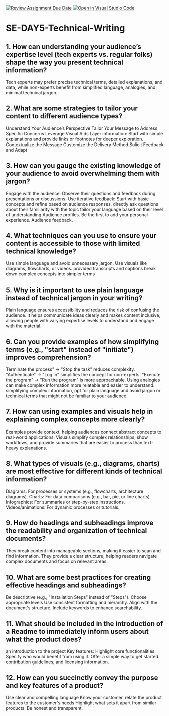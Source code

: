 [![Review Assignment Due Date](https://classroom.github.com/assets/deadline-readme-button-22041afd0340ce965d47ae6ef1cefeee28c7c493a6346c4f15d667ab976d596c.svg)](https://classroom.github.com/a/zsAR-pyY)
[![Open in Visual Studio Code](https://classroom.github.com/assets/open-in-vscode-2e0aaae1b6195c2367325f4f02e2d04e9abb55f0b24a779b69b11b9e10269abc.svg)](https://classroom.github.com/online_ide?assignment_repo_id=18425138&assignment_repo_type=AssignmentRepo)
# SE-DAY5-Technical-Writing
## 1. How can understanding your audience’s expertise level (tech experts vs. regular folks) shape the way you present technical information?
 Tech experts may prefer precise technical terms, detailed explanations, and data,
 while non-experts benefit from simplified language, analogies, and minimal technical jargon.
 
## 2. What are some strategies to tailor your content to different audience types?
Understand Your Audience’s Perspective
Tailor Your Message to Address Specific Concerns
Leverage Visual Aids
Layer information: Start with simple explanations and provide links or footnotes for deeper exploration.
Contextualize the Message
Customize the Delivery Method
Solicit Feedback and Adapt


## 3. How can you gauge the existing knowledge of your audience to avoid overwhelming them with jargon?
Engage with the audience: Observe their questions and feedback during presentations or discussions.
Use iterative feedback: Start with basic concepts and refine based on audience responses.
directly ask questions about their familiarity with the topic
 tailor your language based on their level of understanding
 Audience profiles. Be the first to add your personal experience.
 Audience feedback.

 
## 4. What techniques can you use to ensure your content is accessible to those with limited technical knowledge?
Use simple language and avoid unnecessary jargon.
Use visuals like diagrams, flowcharts, or videos.
provided transcripts and captions
break down complex concepts into simpler terms


## 5. Why is it important to use plain language instead of technical jargon in your writing?
Plain language ensures accessibility and reduces the risk of confusing the audience.
It helps communicate ideas clearly and makes content inclusive, allowing people with varying expertise levels to understand and engage with the material.


## 6. Can you provide examples of how simplifying terms (e.g., "start" instead of "initiate") improves comprehension?
Terminate the process" → "Stop the task" reduces complexity.
"Authenticate" → "Log in" simplifies the concept for non-experts.
"Execute the program" → "Run the program" is more approachable.
Using analogies can make complex information more relatable and easier to understand. 
 simplifying complex information, opt for plain language and avoid jargon or technical terms that might not be familiar to your audience.


## 7. How can using examples and visuals help in explaining complex concepts more clearly?
Examples provide context, helping audiences connect abstract concepts to real-world applications.
Visuals simplify complex relationships, show workflows, and provide summaries that are easier to process than text-heavy explanations.


## 8. What types of visuals (e.g., diagrams, charts) are most effective for different kinds of technical information?
Diagrams: For processes or systems (e.g., flowcharts, architecture diagrams).
Charts: For data comparisons (e.g., bar, pie, or line charts).
Infographics: For summaries or step-by-step instructions.
Videos/animations: For dynamic processes or tutorials.


## 9. How do headings and subheadings improve the readability and organization of technical documents?
They break content into manageable sections, making it easier to scan and find information.
They provide a clear structure, helping readers navigate complex documents and focus on relevant areas.


## 10. What are some best practices for creating effective headings and subheadings?
Be descriptive (e.g., "Installation Steps" instead of "Steps").
Choose appropriate levels
Use consistent formatting and hierarchy.
Align with the document's structure.
Include keywords to enhance searchability.


## 11. What should be included in the introduction of a Readme to immediately inform users about what the product does?
an introduction to the project
Key features: Highlight core functionalities.
Specify who would benefit from using it.
Offer a simple way to get started.
contribution guidelines, and licensing information.


## 12. How can you succinctly convey the purpose and key features of a product?
Use clear and compelling language
Know your customer.
 relate the product features to the customer's needs
Highlight what sets it apart from similar products.
Be honest and transparent.
